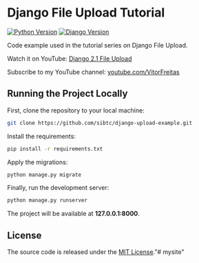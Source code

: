 # Django File Upload Tutorial

[![Python Version](https://img.shields.io/badge/python-3.7-brightgreen.svg)](https://python.org)
[![Django Version](https://img.shields.io/badge/django-2.1-brightgreen.svg)](https://djangoproject.com)

Code example used in the tutorial series on Django File Upload.

Watch it on YouTube: [Django 2.1 File Upload](https://www.youtube.com/playlist?list=PLLxk3TkuAYnpm24Ma1XenNeq1oxxRcYFT)

Subscribe to my YouTube channel: [youtube.com/VitorFreitas](https://www.youtube.com/VitorFreitas?sub_confirmation=1)

## Running the Project Locally

First, clone the repository to your local machine:

```bash
git clone https://github.com/sibtc/django-upload-example.git
```

Install the requirements:

```bash
pip install -r requirements.txt
```

Apply the migrations:

```bash
python manage.py migrate
```

Finally, run the development server:

```bash
python manage.py runserver
```

The project will be available at **127.0.0.1:8000**.


## License

The source code is released under the [MIT License](https://github.com/sibtc/django-upload-example/blob/master/LICENSE)."# mysite" 
